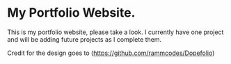 # My Portfolio Website.

This is my portfolio website, please take a look. I currently have one project and will be adding future projects as I complete them.


Credit for the design goes to (https://github.com/rammcodes/Dopefolio)
